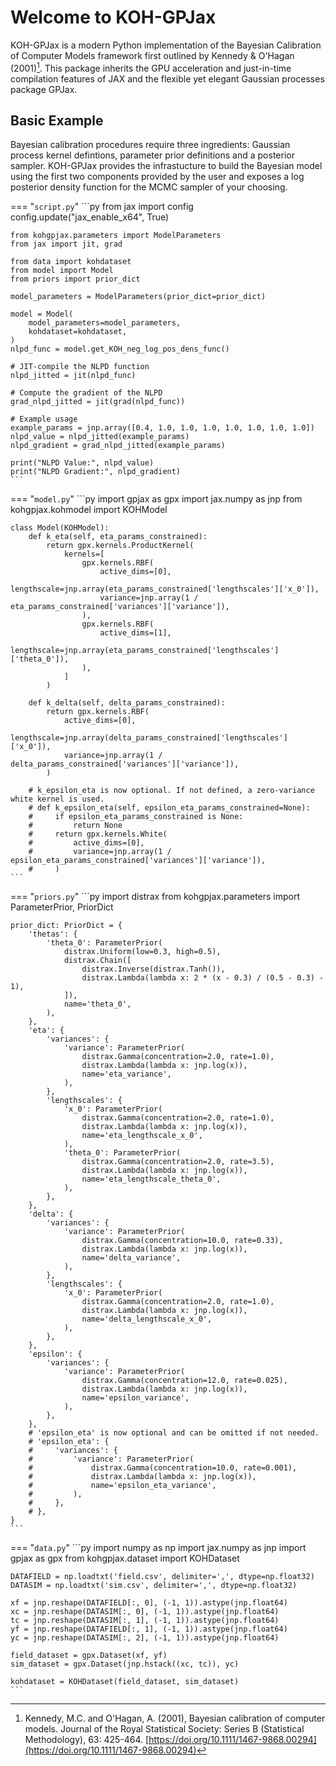 # Welcome to KOH-GPJax

KOH-GPJax is a modern Python implementation of the Bayesian Calibration
of Computer Models framework first outlined by Kennedy & O'Hagan (2001)[^1].
This package inherits the GPU acceleration and just-in-time compilation
features of JAX and the flexible yet elegant Gaussian processes package
GPJax.

## Basic Example

Bayesian calibration procedures require three ingredients: Gaussian process kernel defintions,
parameter prior definitions and a posterior sampler. KOH-GPJax provides the infrastucture
to build the Bayesian model using the first two components provided by the user and
exposes a log posterior density function for the MCMC sampler of your choosing.

=== "`script.py`"
    ```py
    from jax import config
    config.update("jax_enable_x64", True)

    from kohgpjax.parameters import ModelParameters
    from jax import jit, grad

    from data import kohdataset
    from model import Model
    from priors import prior_dict

    model_parameters = ModelParameters(prior_dict=prior_dict)

    model = Model(
        model_parameters=model_parameters,
        kohdataset=kohdataset,
    )
    nlpd_func = model.get_KOH_neg_log_pos_dens_func()

    # JIT-compile the NLPD function
    nlpd_jitted = jit(nlpd_func)

    # Compute the gradient of the NLPD
    grad_nlpd_jitted = jit(grad(nlpd_func))

    # Example usage
    example_params = jnp.array([0.4, 1.0, 1.0, 1.0, 1.0, 1.0, 1.0, 1.0])
    nlpd_value = nlpd_jitted(example_params)
    nlpd_gradient = grad_nlpd_jitted(example_params)

    print("NLPD Value:", nlpd_value)
    print("NLPD Gradient:", nlpd_gradient)
    ```

=== "`model.py`"
    ```py
    import gpjax as gpx
    import jax.numpy as jnp
    from kohgpjax.kohmodel import KOHModel

    class Model(KOHModel):
        def k_eta(self, eta_params_constrained):
            return gpx.kernels.ProductKernel(
                kernels=[
                    gpx.kernels.RBF(
                        active_dims=[0],
                        lengthscale=jnp.array(eta_params_constrained['lengthscales']['x_0']),
                        variance=jnp.array(1 / eta_params_constrained['variances']['variance']),
                    ),
                    gpx.kernels.RBF(
                        active_dims=[1],
                        lengthscale=jnp.array(eta_params_constrained['lengthscales']['theta_0']),
                    ),
                ]
            )

        def k_delta(self, delta_params_constrained):
            return gpx.kernels.RBF(
                active_dims=[0],
                lengthscale=jnp.array(delta_params_constrained['lengthscales']['x_0']),
                variance=jnp.array(1 / delta_params_constrained['variances']['variance']),
            )

        # k_epsilon_eta is now optional. If not defined, a zero-variance white kernel is used.
        # def k_epsilon_eta(self, epsilon_eta_params_constrained=None):
        #     if epsilon_eta_params_constrained is None:
        #         return None
        #     return gpx.kernels.White(
        #         active_dims=[0],
        #         variance=jnp.array(1 / epsilon_eta_params_constrained['variances']['variance']),
        #     )
    ```

=== "`priors.py`"
    ```py
    import distrax
    from kohgpjax.parameters import ParameterPrior, PriorDict

    prior_dict: PriorDict = {
        'thetas': {
            'theta_0': ParameterPrior(
                distrax.Uniform(low=0.3, high=0.5),
                distrax.Chain([
                    distrax.Inverse(distrax.Tanh()),
                    distrax.Lambda(lambda x: 2 * (x - 0.3) / (0.5 - 0.3) - 1),
                ]),
                name='theta_0',
            ),
        },
        'eta': {
            'variances': {
                'variance': ParameterPrior(
                    distrax.Gamma(concentration=2.0, rate=1.0),
                    distrax.Lambda(lambda x: jnp.log(x)),
                    name='eta_variance',
                ),
            },
            'lengthscales': {
                'x_0': ParameterPrior(
                    distrax.Gamma(concentration=2.0, rate=1.0),
                    distrax.Lambda(lambda x: jnp.log(x)),
                    name='eta_lengthscale_x_0',
                ),
                'theta_0': ParameterPrior(
                    distrax.Gamma(concentration=2.0, rate=3.5),
                    distrax.Lambda(lambda x: jnp.log(x)),
                    name='eta_lengthscale_theta_0',
                ),
            },
        },
        'delta': {
            'variances': {
                'variance': ParameterPrior(
                    distrax.Gamma(concentration=10.0, rate=0.33),
                    distrax.Lambda(lambda x: jnp.log(x)),
                    name='delta_variance',
                ),
            },
            'lengthscales': {
                'x_0': ParameterPrior(
                    distrax.Gamma(concentration=2.0, rate=1.0),
                    distrax.Lambda(lambda x: jnp.log(x)),
                    name='delta_lengthscale_x_0',
                ),
            },
        },
        'epsilon': {
            'variances': {
                'variance': ParameterPrior(
                    distrax.Gamma(concentration=12.0, rate=0.025),
                    distrax.Lambda(lambda x: jnp.log(x)),
                    name='epsilon_variance',
                ),
            },
        },
        # 'epsilon_eta' is now optional and can be omitted if not needed.
        # 'epsilon_eta': {
        #     'variances': {
        #         'variance': ParameterPrior(
        #             distrax.Gamma(concentration=10.0, rate=0.001),
        #             distrax.Lambda(lambda x: jnp.log(x)),
        #             name='epsilon_eta_variance',
        #         ),
        #     },
        # },
    }
    ```

=== "`data.py`"
    ```py
    import numpy as np
    import jax.numpy as jnp
    import gpjax as gpx
    from kohgpjax.dataset import KOHDataset

    DATAFIELD = np.loadtxt('field.csv', delimiter=',', dtype=np.float32)
    DATASIM = np.loadtxt('sim.csv', delimiter=',', dtype=np.float32)

    xf = jnp.reshape(DATAFIELD[:, 0], (-1, 1)).astype(jnp.float64)
    xc = jnp.reshape(DATASIM[:, 0], (-1, 1)).astype(jnp.float64)
    tc = jnp.reshape(DATASIM[:, 1], (-1, 1)).astype(jnp.float64)
    yf = jnp.reshape(DATAFIELD[:, 1], (-1, 1)).astype(jnp.float64)
    yc = jnp.reshape(DATASIM[:, 2], (-1, 1)).astype(jnp.float64)

    field_dataset = gpx.Dataset(xf, yf)
    sim_dataset = gpx.Dataset(jnp.hstack((xc, tc)), yc)

    kohdataset = KOHDataset(field_dataset, sim_dataset)
    ```

<!-- === "Math"
    $$\begin{align}
    k(\cdot, \cdot') & = \sigma^2\exp\left(-\frac{\lVert \cdot- \cdot'\rVert_2^2}{2\ell^2}\right)\\
    p(f(\cdot)) & = \mathcal{GP}(\mathbf{0}, k(\cdot, \cdot')) \\
    p(y\,|\, f(\cdot)) & = \mathcal{N}(y\,|\, f(\cdot), \sigma_n^2) \\ \\
    p(f(\cdot) \,|\, y) & \propto p(f(\cdot))p(y\,|\, f(\cdot))\,.
    \end{align}$$ -->

<!-- ## Quick start

!!! Install

    GPJax can be installed via pip. See our [installation guide](installation.md) for further details.

    ```bash
    pip install gpjax
    ```

!!! New

    New to GPs? Then why not check out our [introductory notebook](_examples/intro_to_gps.md) that starts from Bayes' theorem and univariate Gaussian distributions.

!!! Begin

    Looking for a good place to start? Then why not begin with our [regression
    notebook](https://docs.jaxgaussianprocesses.com/_examples/regression/). -->

[^1]: Kennedy, M.C. and O'Hagan, A. (2001), Bayesian calibration of computer models. Journal of the Royal Statistical Society: Series B (Statistical Methodology), 63: 425-464. [https://doi.org/10.1111/1467-9868.00294](https://doi.org/10.1111/1467-9868.00294)
